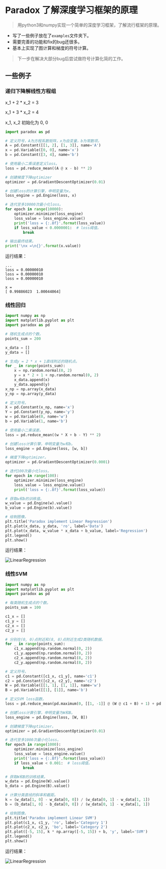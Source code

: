 # Paradox 了解深度学习框架的原理

> 用python3和numpy实现一个简单的深度学习框架，了解流行框架的原理。

* 写了一些例子放在了`examples`文件夹下。
* 需要完善的功能和fix的bug还很多。
* 基本上实现了图计算和梯度的符号计算。

> 下一步在解决大部分bug后尝试做符号计算化简的工作。

## 一些例子

### 递归下降解线性方程组

x_1 + 2 * x_2 = 3

x_1 + 3 * x_2 = 4

x_1, x_2 初始化为 0, 0

```python
import paradox as pd

# 定义符号，A为方程系数矩阵，x为自变量，b为常数项。
A = pd.Constant([[1, 2], [1, 3]], name='A')
x = pd.Variable([0, 0], name='x')
b = pd.Constant([3, 4], name='b')

# 使用最小二乘误差定义loss。
loss = pd.reduce_mean((A @ x - b) ** 2)

# 创建梯度下降optimizer
optimizer = pd.GradientDescentOptimizer(0.01)

# 创建loss的计算引擎，申明变量为x。
loss_engine = pd.Engine(loss, x)

# 迭代至多10000次最小化loss。
for epoch in range(10000):
    optimizer.minimize(loss_engine)
    loss_value = loss_engine.value()
    print('loss = {:.8f}'.format(loss_value))
    if loss_value < 0.0000001:  # loss阈值。
        break

# 输出最终结果。
print('\nx =\n{}'.format(x.value))
```

运行结果：
```
...
loss = 0.00000010
loss = 0.00000010
loss = 0.00000010

x =
[ 0.99886023  1.00044064]
```

### 线性回归

```python
import numpy as np
import matplotlib.pyplot as plt
import paradox as pd

# 随机生成点的个数。
points_sum = 200

x_data = []
y_data = []

# 生成y = 2 * x + 1直线附近的随机点。
for _ in range(points_sum):
    x = np.random.normal(0, 2)
    y = x * 2 + 1 + np.random.normal(0, 2)
    x_data.append(x)
    y_data.append(y)
x_np = np.array(x_data)
y_np = np.array(y_data)

# 定义符号。
X = pd.Constant(x_np, name='x')
Y = pd.Constant(y_np, name='y')
w = pd.Variable(0, name='w')
b = pd.Variable(1, name='b')

# 使用最小二乘误差。
loss = pd.reduce_mean((w * X + b - Y) ** 2)

# 创建loss计算引擎，申明变量为w和b。
loss_engine = pd.Engine(loss, [w, b])

# 梯度下降optimizer。
optimizer = pd.GradientDescentOptimizer(0.0001)

# 迭代100次最小化loss。
for epoch in range(100):
    optimizer.minimize(loss_engine)
    loss_value = loss_engine.value()
    print('loss = {:.8f}'.format(loss_value))

# 获取w和b的训练值。
w_value = pd.Engine(w).value()
b_value = pd.Engine(b).value()

# 绘制图像。
plt.title('Paradox implement Linear Regression')
plt.plot(x_data, y_data, 'ro', label='Data')
plt.plot(x_data, w_value * x_data + b_value, label='Regression')
plt.legend()
plt.show()
```

运行结果：

![LinearRegression](https://raw.githubusercontent.com/ictxiangxin/paradox/master/documentations/images/linear_regression.png)

### 线性SVM

```python
import numpy as np
import matplotlib.pyplot as plt
import paradox as pd

# 每类随机生成点的个数。
points_sum = 100

c1_x = []
c1_y = []
c2_x = []
c2_y = []

# 分别在(0, 0)点附近和(8, 8)点附近生成2类随机数据。
for _ in range(points_sum):
    c1_x.append(np.random.normal(0, 2))
    c1_y.append(np.random.normal(0, 2))
    c2_x.append(np.random.normal(8, 2))
    c2_y.append(np.random.normal(8, 2))

# 定义符号。
c1 = pd.Constant([c1_x, c1_y], name='c1')
c2 = pd.Constant([c2_x, c2_y], name='c2')
W = pd.Variable([[1, 1], [1, 1]], name='w')
B = pd.Variable([[1], [1]], name='b')

# 定义SVM loss函数。
loss = pd.reduce_mean(pd.maximum(0, [[1, -1]] @ (W @ c1 + B) + 1) + pd.maximum(0, [[-1, 1]] @ (W @ c2 + B) + 1))

# 创建loss计算引擎，申明变量为W和B。
loss_engine = pd.Engine(loss, [W, B])

# 创建梯度下降optimizer。
optimizer = pd.GradientDescentOptimizer(0.01)

# 迭代至多1000次最小化loss。
for epoch in range(1000):
    optimizer.minimize(loss_engine)
    loss_value = loss_engine.value()
    print('loss = {:.8f}'.format(loss_value))
    if loss_value < 0.001:  # loss阈值。
        break

# 获取W和B的训练结果。
w_data = pd.Engine(W).value()
b_data = pd.Engine(B).value()

# 计算分类直线的斜率和截距。
k = (w_data[1, 0] - w_data[0, 0]) / (w_data[0, 1] - w_data[1, 1])
b = (b_data[1, 0] - b_data[0, 0]) / (w_data[0, 1] - w_data[1, 1])

# 绘制图像。
plt.title('Paradox implement Linear SVM')
plt.plot(c1_x, c1_y, 'ro', label='Category 1')
plt.plot(c2_x, c2_y, 'bo', label='Category 2')
plt.plot([-5, 15], k * np.array([-5, 15]) + b, 'y', label='SVM')
plt.legend()
plt.show()
```

运行结果：

![LinearRegression](https://raw.githubusercontent.com/ictxiangxin/paradox/master/documentations/images/linear_svm.png)
